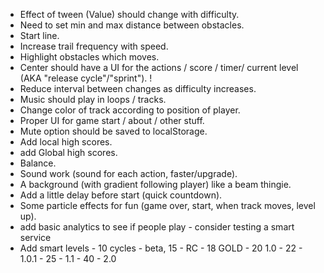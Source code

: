 * Effect of tween (Value) should change with difficulty.
* Need to set min and max distance between obstacles.
* Start line.
* Increase trail frequency with speed.
* Highlight obstacles which moves.
* Center should have a UI for the actions / score / timer/ current level (AKA "release cycle"/"sprint"). !
* Reduce interval between changes as difficulty increases.
* Music should play in loops / tracks.
* Change color of track according to position of player.
* Proper UI for game start / about / other stuff.
* Mute option should be saved to localStorage.
* Add local high scores.
* add Global high scores.
* Balance.
* Sound work (sound for each action, faster/upgrade).
* A background (with gradient following player) like a beam thingie.
* Add a little delay before start (quick countdown).
* Some particle effects for fun (game over, start, when track moves, level up).
* add basic analytics to see if people play - consider testing a smart service
* Add smart levels - 10 cycles - beta, 15 - RC - 18 GOLD - 20 1.0 - 22 - 1.0.1 - 25 - 1.1 - 40 - 2.0
